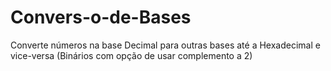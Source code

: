 # Convers-o-de-Bases
Converte números na base Decimal para outras bases até a Hexadecimal e vice-versa (Binários com opção de usar complemento a 2)
